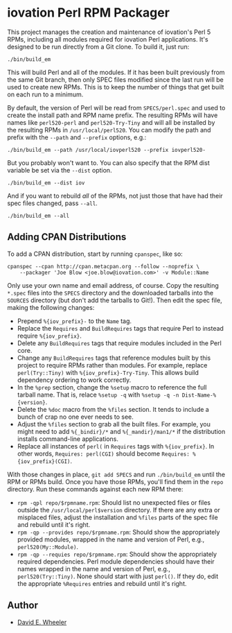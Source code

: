 iovation Perl RPM Packager
==========================

This project manages the creation and maintenance of iovation's Perl 5 RPMs,
including all modules required for iovation Perl applications. It's designed
to be run directly from a Git clone. To build it, just run:

    ./bin/build_em

This will build Perl and all of the modules. If it has been built previously
from the same Git branch, then only SPEC files modified since the last run
will be used to create new RPMs. This is to keep the number of things that get
built on each run to a minimum.

By default, the version of Perl will be read from `SPECS/perl.spec` and used
to create the install path and RPM name prefix. The resulting RPMs will have names
like `perl520-perl` and `perl520-Try-Tiny` and will all be installed by the
resulting RPMs in `/usr/local/perl520`. You can modify the path and prefix
with the `--path` and `--prefix` options, e.g.:

    ./bin/build_em --path /usr/local/iovperl520 --prefix iovperl520-

But you probably won't want to. You can also specify that the RPM dist variable
be set via the `--dist` option.

    ./bin/build_em --dist iov

And if you want to rebuild *all* of the RPMs, not just those that have had
their spec files changed, pass `--all`.

    ./bin/build_em --all

Adding CPAN Distributions
-------------------------

To add a CPAN distribution, start by running `cpanspec`, like so:

    cpanspec --cpan http://cpan.metacpan.org --follow --noprefix \
        --packager 'Joe Blow <joe.blow@iovation.com>' -v Module::Name

Only use your own name and email address, of course. Copy the resulting
`*.spec` files into the `SPECS` directory and the downloaded tarballs into the
`SOURCES` directory (but don't add the tarballs to Git!). Then edit the spec
file, making the following changes:

* Prepend `%{iov_prefix}-` to the `Name` tag.
* Replace the `Requires` and `BuildRequires` tags that require Perl to instead
  require `%{iov_prefix}`.
* Delete any `BuildRequires` tags that require modules included in the Perl
  core.
* Change any `BuildRequires` tags that reference modules built by this project
  to require RPMs rather than modules. For example, replace `perl(Try::Tiny)`
  with `%{iov_prefix}-Try-Tiny`. This allows build dependency ordering to work
  correctly.
* In the `%prep` section, change the `%setup` macro to reference the full
  tarball name. That is, relace `%setup -q` with
  `%setup -q -n Dist-Name-%{version}`.
* Delete the `%doc` macro from the `%files` section. It tends to include a
  bunch of crap no one ever needs to see.
* Adjust the `%files` section to grab all the built files. For example, you
  might need to add `%{_bindir}/*` and `%{_mandir}/man1/*` if the distribution
  installs command-line applications.
* Replace all instances of `perl(` in `Requires` tags with `%{iov_prefix}`. In
  other words, `Requires: perl(CGI)` should become
  `Requires: %{iov_prefix}(CGI)`.

With those changes in place, `git add SPECS` and run `./bin/build_em` until
the RPM or RPMs build. Once you have those RPMs, you'll find them in the
`repo` directory. Run these commands against each new RPM there:

* `rpm -qpl repo/$rpmname.rpm`: Should list no unexpected files or files
  outside the `/usr/local/perl$version` directory. If there are any extra or
  misplaced files, adjust the installation and `%files` parts of the spec file
  and rebuild until it's right.
* `rpm -qp --provides repo/$rpmname.rpm`: Should show the appropriately
  provided modules, wrapped in the name and version of Perl, e.g.,
  `perl520(My::Module)`.
* `rpm -qp --requies repo/$rpmname.rpm`: Should show the appropriately
  required dependencies. Perl module dependencies should have their names
  wrapped in the name and version of Perl, e.g., `perl520(Try::Tiny)`. None
  should start with just `perl()`. If they do, edit the appropriate
  `%Requires` entries and rebuild until it's right.

Author
------
* [David E. Wheeler](mailto:david.wheeler@iovation.com)
